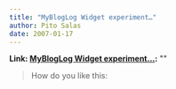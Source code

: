 ```yaml
---
title: "MyBlogLog Widget experiment…"
author: Pito Salas
date: 2007-01-17
---
```


**Link: [MyBlogLog Widget experiment…](None):** ""


>
> How do you like this:


